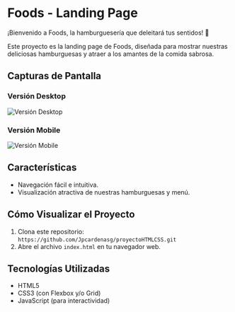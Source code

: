 # Foods - Landing Page

¡Bienvenido a Foods, la hamburguesería que deleitará tus sentidos! 🍔

Este proyecto es la landing page de Foods, diseñada para mostrar nuestras deliciosas hamburguesas y atraer a los amantes de la comida sabrosa.

## Capturas de Pantalla

### Versión Desktop
![Versión Desktop](/storage/gifs/desktop-hamburguesa.gif)

### Versión Mobile
![Versión Mobile](/storage/gifs/mobile-hamburguesa.gif)

## Características

- Navegación fácil e intuitiva.
- Visualización atractiva de nuestras hamburguesas y menú.

## Cómo Visualizar el Proyecto

1. Clona este repositorio: `https://github.com/Jpcardenasg/proyectoHTMLCSS.git`
2. Abre el archivo `index.html` en tu navegador web.

## Tecnologías Utilizadas

- HTML5
- CSS3 (con Flexbox y/o Grid)
- JavaScript (para interactividad)

